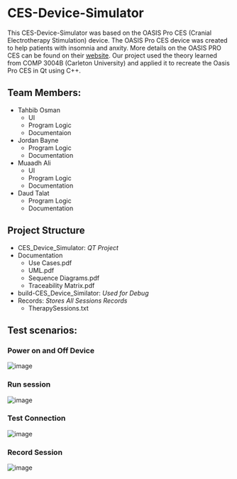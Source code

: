 # CES-Device-Simulator
This CES-Device-Simulator was based on the OASIS Pro CES (Cranial Electrotherapy Stimulation) device. The OASIS Pro CES device was created to help patients with insomnia and anxity. More details on the OASIS PRO CES can be found on their [website](https://mindalive.com/products/oasis-pro#:~:text=The%20OASIS%20Pro%20is%20an%20innovative%2C%20high-quality%20Cranio-Electro,the%20head%20promotes%20good%20mental%20health%20and%20wellness.). Our project used the theory learned from COMP 3004B (Carleton University) and applied it to recreate the Oasis Pro CES in Qt using C++.

## Team Members: 

- Tahbib Osman
  - UI
  - Program Logic
  - Documentaion 
- Jordan Bayne
  - Program Logic
  - Documentation
- Muaadh Ali
  - UI
  - Program Logic
  - Documentation
- Daud Talat
  - Program Logic
  - Documentation

## Project Structure
- CES_Device_Simulator: *QT Project*     
- Documentation               
  - Use Cases.pdf
  - UML.pdf
  - Sequence Diagrams.pdf
  - Traceability Matrix.pdf
- build-CES_Device_Similator: *Used for Debug*
- Records: *Stores All Sessions Records*  
  - TherapySessions.txt



## Test scenarios:

### Power on and Off Device
![image](https://user-images.githubusercontent.com/34891323/163741005-9b54ab7e-9aeb-45dd-bc11-e91e4f978e8d.png)

### Run session
![image](https://user-images.githubusercontent.com/34891323/163741252-43d6f3d6-6c11-4f2b-9748-f0ad3b3734c8.png)

### Test Connection
![image](https://user-images.githubusercontent.com/34891323/163741437-303e4d4f-9dec-4b8b-9584-c6819e8d6b9d.png)

### Record Session
![image](https://user-images.githubusercontent.com/34891323/163741700-03388443-fc18-4d82-9e0e-2d1cce6e744d.png)

